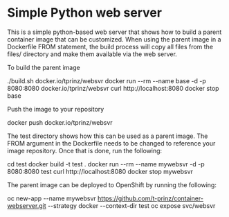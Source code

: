 # Simple Python web server

This is a simple python-based web server that shows how to build a parent container image that can be customized.  When using the parent image in a Dockerfile FROM statement, the build process will copy all files from the files/ directory and make them available via the web server.

To build the parent image

./build.sh docker.io/tprinz/websvr
docker run --rm --name base -d -p 8080:8080 docker.io/tprinz/websvr
curl http://localhost:8080
docker stop base

Push the image to your repository

docker push docker.io/tprinz/websvr

The test directory shows how this can be used as a parent image.  The FROM argument in the Dockerfile needs to be changed to reference your image repository.  Once that is done, run the following:

cd test
docker build -t test .
docker run --rm --name mywebsvr -d -p 8080:8080 test
curl http://localhost:8080
docker stop mywebsvr

The parent image can be deployed to OpenShift by running the following:

oc new-app --name mywebsvr https://github.com/t-prinz/container-webserver.git --strategy docker --context-dir test
oc expose svc/websvr
